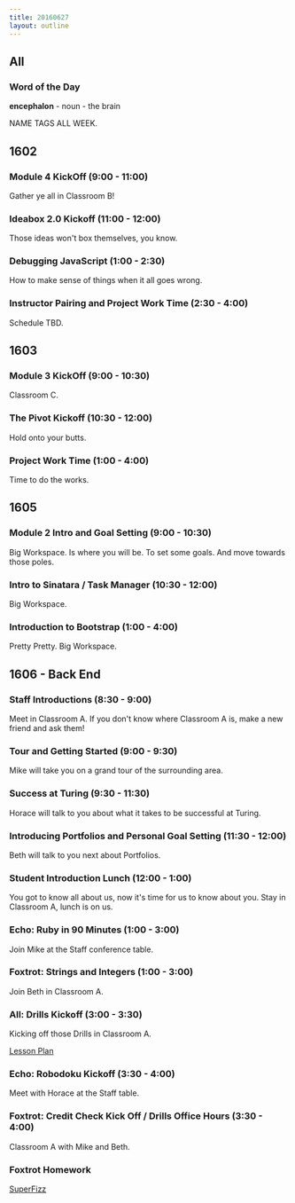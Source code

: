 ```yaml
---
title: 20160627
layout: outline
---
```


## All

### Word of the Day

**encephalon** - noun - the brain

NAME TAGS ALL WEEK.


## 1602

### Module 4 KickOff (9:00 - 11:00)

Gather ye all in Classroom B!

### Ideabox 2.0 Kickoff (11:00 - 12:00)

Those ideas won't box themselves, you know.

### Debugging JavaScript (1:00 - 2:30)

How to make sense of things when it all goes wrong.

### Instructor Pairing and Project Work Time (2:30 - 4:00)

Schedule TBD.


## 1603

### Module 3 KickOff (9:00 - 10:30)

Classroom C.

### The Pivot Kickoff (10:30 - 12:00)

Hold onto your butts.

### Project Work Time (1:00 - 4:00)

Time to do the works.


## 1605

### Module 2 Intro and Goal Setting (9:00 - 10:30)

Big Workspace. Is where you will be. To set some goals. And move towards
those poles.

### Intro to Sinatara / Task Manager (10:30 - 12:00)

Big Workspace.

### Introduction to Bootstrap (1:00 - 4:00)

Pretty Pretty. Big Workspace.


## 1606 - Back End

### Staff Introductions (8:30 - 9:00)

Meet in Classroom A. If you don't know where Classroom A is, make a new friend
and ask them!

### Tour and Getting Started (9:00 - 9:30)

Mike will take you on a grand tour of the surrounding area.

### Success at Turing (9:30 - 11:30)

Horace will talk to you about what it takes to be successful at Turing.

### Introducing Portfolios and Personal Goal Setting (11:30 - 12:00)

Beth will talk to you next about Portfolios.

### Student Introduction Lunch (12:00 - 1:00)

You got to know all about us, now it's time for us to know about you. Stay in
Classroom A, lunch is on us.

### Echo: Ruby in 90 Minutes (1:00 - 3:00)

Join Mike at the Staff conference table.

### Foxtrot: Strings and Integers (1:00 - 3:00)

Join Beth in Classroom A.

### All: Drills Kickoff (3:00 - 3:30)

Kicking off those Drills in Classroom A.

[Lesson Plan](https://github.com/turingschool/curriculum/blob/master/source/projects/drills.markdown)

### Echo: Robodoku Kickoff (3:30 - 4:00)

Meet with Horace at the Staff table.

### Foxtrot: Credit Check Kick Off / Drills Office Hours (3:30 - 4:00)

Classroom A with Mike and Beth.

### Foxtrot Homework

[SuperFizz](https://github.com/turingschool/challenges/blob/master/super_fizz.markdown)
